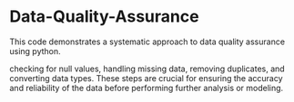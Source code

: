 # Data-Quality-Assurance
This code demonstrates a systematic approach to data quality assurance using python.

checking for null values, handling missing data, removing duplicates, and converting data types. 
These steps are crucial for ensuring the accuracy and reliability of the data before performing further analysis or modeling.
